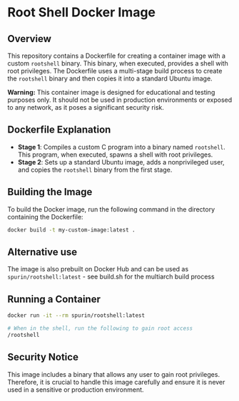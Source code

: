 # Root Shell Docker Image

## Overview

This repository contains a Dockerfile for creating a container image with a custom `rootshell` binary. This binary, when executed, provides a shell with root privileges. The Dockerfile uses a multi-stage build process to create the `rootshell` binary and then copies it into a standard Ubuntu image.

**Warning:** This container image is designed for educational and testing purposes only. It should not be used in production environments or exposed to any network, as it poses a significant security risk.

## Dockerfile Explanation

- **Stage 1**: Compiles a custom C program into a binary named `rootshell`. This program, when executed, spawns a shell with root privileges.
- **Stage 2**: Sets up a standard Ubuntu image, adds a nonprivileged user, and copies the `rootshell` binary from the first stage.

## Building the Image

To build the Docker image, run the following command in the directory containing the Dockerfile:

```sh
docker build -t my-custom-image:latest .
```

## Alternative use

The image is also prebuilt on Docker Hub and can be used as `spurin/rootshell:latest` - see build.sh for the multiarch build process

## Running a Container

```sh
docker run -it --rm spurin/rootshell:latest

# When in the shell, run the following to gain root access
/rootshell
```

## Security Notice

This image includes a binary that allows any user to gain root privileges. Therefore, it is crucial to handle this image carefully and ensure it is never used in a sensitive or production environment.
